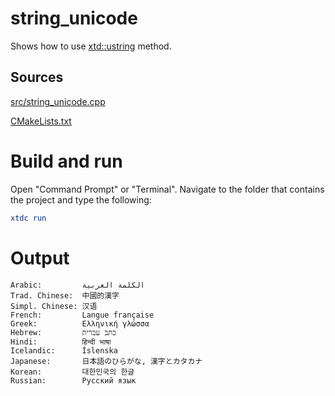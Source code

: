# string_unicode

Shows how to use [xtd::ustring](https://gammasoft71.github.io/xtd/reference_guides/latest/classxtd_1_1ustring.html) method.

## Sources

[src/string_unicode.cpp](src/string_unicode.cpp)

[CMakeLists.txt](CMakeLists.txt)

# Build and run

Open "Command Prompt" or "Terminal". Navigate to the folder that contains the project and type the following:

```cmake
xtdc run
```

# Output

```
Arabic:         الكلمة العربية
Trad. Chinese:  中國的漢字
Simpl. Chinese: 汉语
French:         Langue française
Greek:          Ελληνική γλώσσα
Hebrew:         כתב עברית
Hindi:          हिन्दी भाषा
Icelandic:      Íslenska
Japanese:       日本語のひらがな, 漢字とカタカナ
Korean:         대한민국의 한글
Russian:        Русский язык
```
